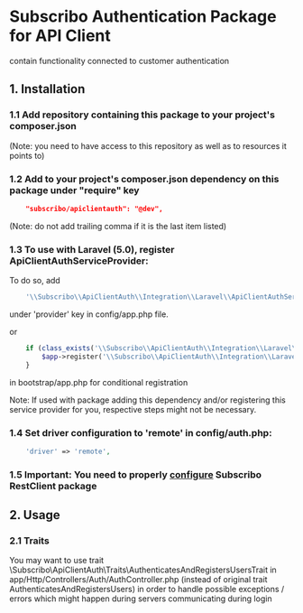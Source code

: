 # Subscribo Authentication Package for API Client

contain functionality connected to customer authentication

## 1. Installation

### 1.1 Add repository containing this package to your project's composer.json

(Note: you need to have access to this repository as well as to resources it points to)

### 1.2 Add to your project's composer.json dependency on this package under "require" key

```json
    "subscribo/apiclientauth": "@dev",
```

(Note: do not add trailing comma if it is the last item listed)

### 1.3 To use with Laravel (5.0), register ApiClientAuthServiceProvider:

To do so, add

```php
    '\\Subscribo\\ApiClientAuth\\Integration\\Laravel\\ApiClientAuthServiceProvider',
```

under 'provider' key in config/app.php file.

or

```php
    if (class_exists('\\Subscribo\\ApiClientAuth\\Integration\\Laravel\\ApiClientAuthServiceProvider')) {
        $app->register('\\Subscribo\\ApiClientAuth\\Integration\\Laravel\\ApiClientAuthServiceProvider');
    }
```

in bootstrap/app.php for conditional registration

Note: If used with package adding this dependency and/or registering this service provider for you, respective steps might not be necessary.

### 1.4 Set driver configuration to 'remote' in config/auth.php:

```php
    'driver' => 'remote',
```


### 1.5 Important: You need to properly [configure](../restclient/README.md) Subscribo RestClient package

## 2. Usage

### 2.1 Traits

You may want to use trait \Subscribo\ApiClientAuth\Traits\AuthenticatesAndRegistersUsersTrait
in app/Http/Controllers/Auth/AuthController.php
(instead of original trait AuthenticatesAndRegistersUsers) in order to handle possible exceptions / errors which might happen during servers communicating during login
